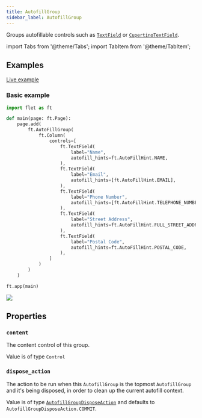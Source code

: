 ```yaml
---
title: AutofillGroup
sidebar_label: AutofillGroup
---
```


Groups autofillable controls such as [`TextField`](/docs/controls/textfield)
or [`CupertinoTextField`](/docs/controls/cupertinotextfield).

import Tabs from '@theme/Tabs';
import TabItem from '@theme/TabItem';

## Examples

[Live example](https://flet-controls-gallery.fly.dev/input/autofillgroup)

### Basic example

<Tabs groupId="language">
  <TabItem value="python" label="Python" default>

```python
import flet as ft

def main(page: ft.Page):
    page.add(
        ft.AutoFillGroup(
            ft.Column(
                controls=[
                    ft.TextField(
                        label="Name",
                        autofill_hints=ft.AutoFillHint.NAME,
                    ),
                    ft.TextField(
                        label="Email",
                        autofill_hints=[ft.AutoFillHint.EMAIL],
                    ),
                    ft.TextField(
                        label="Phone Number",
                        autofill_hints=[ft.AutoFillHint.TELEPHONE_NUMBER],
                    ),
                    ft.TextField(
                        label="Street Address",
                        autofill_hints=ft.AutoFillHint.FULL_STREET_ADDRESS,
                    ),
                    ft.TextField(
                        label="Postal Code",
                        autofill_hints=ft.AutoFillHint.POSTAL_CODE,
                    ),
                ]
            )
        )
    )

ft.app(main)
```

  </TabItem>
</Tabs>

<img src="/img/docs/controls/autofillgroup/autofillgroup-example.gif" className="screenshot-40"/>

## Properties

### `content`

The content control of this group.

Value is of type `Control`

### `dispose_action`

The action to be run when this `AutofillGroup` is the topmost `AutofillGroup` and it's being disposed, in order to clean
up the current autofill context.

Value is of type [`AutofillGroupDisposeAction`](/docs/reference/types/autofillgroupdisposeaction) and defaults
to `AutofillGroupDisposeAction.COMMIT`.
